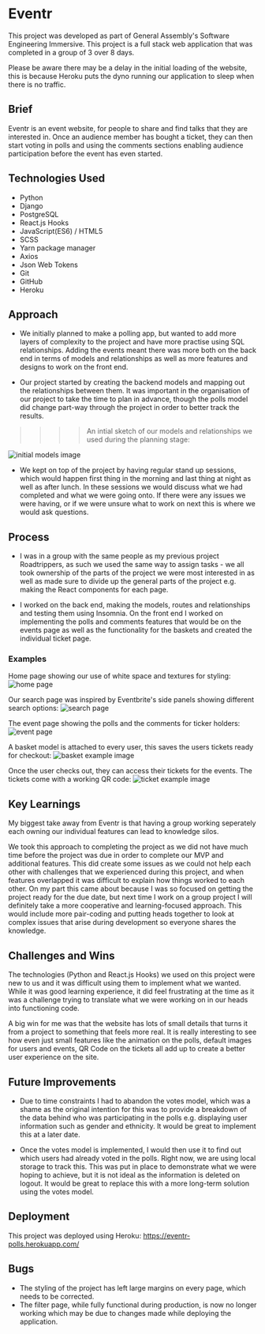 # Eventr

This project was developed as part of General Assembly's Software Engineering Immersive. This project is a full stack web application that was completed in a group of 3 over 8 days.

Please be aware there may be a delay in the initial loading of the website, this is because Heroku puts the dyno running our application to sleep when there is no traffic. 

## Brief

Eventr is an event website, for people to share and find talks that they are interested in. Once an audience member has bought a ticket, they can then start voting in polls and using the comments sections enabling audience participation before the event has even started.

## Technologies Used

* Python
* Django
* PostgreSQL
* React.js Hooks
* JavaScript(ES6) / HTML5
* SCSS
* Yarn package manager
* Axios
* Json Web Tokens
* Git
* GitHub
* Heroku

## Approach

* We initially planned to make a polling app, but wanted to add more layers of complexity to the project and have more practise using SQL relationships. Adding the events meant there was more both on the back end in terms of models and relationships as well as more features and designs to work on the front end.

* Our project started by creating the backend models and mapping out the relationships between them. It was important in the organisation of our project to take the time to plan in advance, though the polls model did change part-way through the project in order to better track the results.

>>>>An intial sketch of our models and relationships we used during the planning stage:

![initial models image](assets/example-initial-models.png)

* We kept on top of the project by having regular stand up sessions, which would happen first thing in the morning and last thing at night as well as after lunch. In these sessions we would discuss what we had completed and what we were going onto. If there were any issues we were having, or if we were unsure what to work on next this is where we would ask questions.

## Process

* I was in a group with the same people as my previous project Roadtrippers, as such we used the same way to assign tasks - we all took ownership of the parts of the project we were most interested in as well as made sure to divide up the general parts of the project e.g. making the React components for each page.

* I worked on the back end, making the models, routes and relationships and testing them using Insomnia. On the front end I worked on implementing the polls and comments features that would be on the events page as well as the functionality for the baskets and created the individual ticket page.

### Examples

Home page showing our use of white space and textures for styling:
![home page](assets/home-page.png)

Our search page was inspired by Eventbrite's side panels showing different search options:
![search page](assets/search-page.png)

The event page showing the polls and the comments for ticker holders:
![event page](assets/event-page.png)

A basket model is attached to every user, this saves the users tickets ready for checkout:
![basket example image](assets/basket-example.png)

Once the user checks out, they can access their tickets for the events. The tickets come with a working QR code:
![ticket example image](assets/ticket-example.png)

## Key Learnings

My biggest take away from Eventr is that having a group working seperately each owning our individual features can lead to knowledge silos. 

We took this approach to completing the project as we did not have much time before the project was due in order to complete our MVP and additional features. This did create some issues as we could not help each other with challenges that we experienced during this project, and when features overlapped it was difficult to explain how things worked to each other. On my part this came about because I was so focused on getting the project ready for the due date, but next time I work on a group project I will definitely take a more cooperative and learning-focused approach. This would include more pair-coding and putting heads together to look at complex issues that arise during development so everyone shares the knowledge.

## Challenges and Wins

The technologies (Python and React.js Hooks) we used on this project were new to us and it was difficult using them to implement what we wanted. While it was good learning experience, it did feel frustrating at the time as it was a challenge trying to translate what we were working on in our heads into functioning code.

A big win for me was that the website has lots of small details that turns it from a project to something that feels more real. It is really interesting to see how even just small features like the animation on the polls, default images for users and events, QR Code on the tickets all add up to create a better user experience on the site.

## Future Improvements

* Due to time constraints I had to abandon the votes model, which was a shame as the original intention for this was to provide a breakdown of the data behind who was participating in the polls e.g. displaying user information such as gender and ethnicity. It would be great to implement this at a later date.

* Once the votes model is implemented, I would then use it to find out which users had already voted in the polls. Right now, we are using local storage to track this. This was put in place to demonstrate what we were hoping to achieve, but it is not ideal as the information is deleted on logout. It would be great to replace this with a more long-term solution using the votes model.

## Deployment

This project was deployed using Heroku:
https://eventr-polls.herokuapp.com/

## Bugs

* The styling of the project has left large margins on every page, which needs to be corrected.
* The filter page, while fully functional during production, is now no longer working which may be due to changes made while deploying the application.